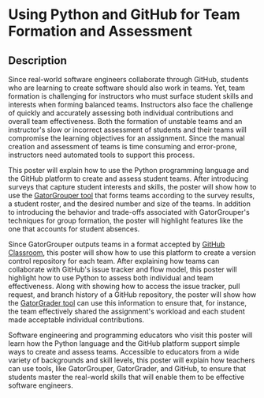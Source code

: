 # Using Python and GitHub for Team Formation and Assessment

## Description

Since real-world software engineers collaborate through GitHub, students who are
learning to create software should also work in teams. Yet, team formation is
challenging for instructors who must surface student skills and interests when
forming balanced teams. Instructors also face the challenge of quickly and
accurately assessing both individual contributions and overall team
effectiveness. Both the formation of unstable teams and an instructor's slow or
incorrect assessment of students and their teams will compromise the learning
objectives for an assignment. Since the manual creation and assessment of teams
is time consuming and error-prone, instructors need automated tools to support
this process.

This poster will explain how to use the Python programming language and the
GitHub platform to create and assess student teams. After introducing surveys
that capture student interests and skills, the poster will show how to use the
[GatorGrouper tool](https://github.com/GatorEducator/gatorgrouper) that forms
teams according to the survey results, a student roster, and the desired number
and size of the teams. In addition to introducing the behavior and trade-offs
associated with GatorGrouper's techniques for group formation, the poster will
highlight features like the one that accounts for student absences.

Since GatorGrouper outputs teams in a format accepted by [GitHub
Classroom](https://classroom.github.com/), this poster will show how to use this
platform to create a version control repository for each team. After explaining
how teams can collaborate with GitHub's issue tracker and flow model, this
poster will highlight how to use Python to assess both individual and team
effectiveness. Along with showing how to access the issue tracker, pull request,
and branch history of a GitHub repository, the poster will show how the
[GatorGrader tool](https://github.com/GatorEducator/gatorgrader) can use this
information to ensure that, for instance, the team effectively shared the
assignment's workload and each student made acceptable individual contributions.

Software engineering and programming educators who visit this poster will learn
how the Python language and the GitHub platform support simple ways to create
and assess teams. Accessible to educators from a wide variety of backgrounds and
skill levels, this poster will explain how teachers can use tools, like
GatorGrouper, GatorGrader, and GitHub, to ensure that students master the
real-world skills that will enable them to be effective software engineers.
